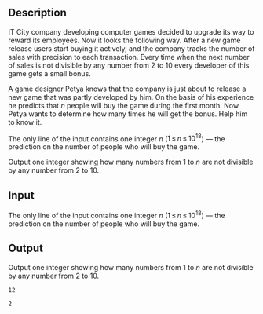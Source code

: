 ## Description

<div><p>IT City company developing computer games decided to upgrade its way to reward its employees. Now it looks the following way. After a new game release users start buying it actively, and the company tracks the number of sales with precision to each transaction. Every time when the next number of sales is not divisible by any number from <span class="tex-span">2</span> to <span class="tex-span">10</span> every developer of this game gets a small bonus.</p><p>A game designer Petya knows that the company is just about to release a new game that was partly developed by him. On the basis of his experience he predicts that <span class="tex-span"><i>n</i></span> people will buy the game during the first month. Now Petya wants to determine how many times he will get the bonus. Help him to know it.</p></div><div class="input-specification"><p>The only line of the input contains one integer <span class="tex-span"><i>n</i></span> (<span class="tex-span">1 ≤ <i>n</i> ≤ 10<sup class="upper-index">18</sup></span>) — the prediction on the number of people who will buy the game.</p></div><div class="output-specification"><p>Output one integer showing how many numbers from <span class="tex-span">1</span> to <span class="tex-span"><i>n</i></span> are not divisible by any number from <span class="tex-span">2</span> to <span class="tex-span">10</span>.</p></div>

## Input

<p>The only line of the input contains one integer <span class="tex-span"><i>n</i></span> (<span class="tex-span">1 ≤ <i>n</i> ≤ 10<sup class="upper-index">18</sup></span>) — the prediction on the number of people who will buy the game.</p>

## Output

<p>Output one integer showing how many numbers from <span class="tex-span">1</span> to <span class="tex-span"><i>n</i></span> are not divisible by any number from <span class="tex-span">2</span> to <span class="tex-span">10</span>.</p>





```input1
12

```




```output1
2
```


